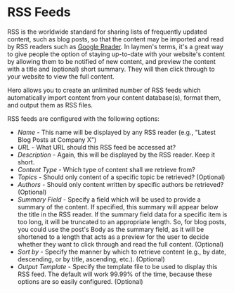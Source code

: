 # RSS Feeds

RSS is the worldwide standard for sharing lists of frequently updated content, such as blog posts, so that the content may be imported and read by RSS readers such as [Google Reader](http://www.google.com/reader/).  In laymen's terms, it's a great way to give people the option of staying up-to-date with your website's content by allowing them to be notified of new content, and preview the content with a title and (optional) short summary.  They will then click through to your website to view the full content.

Hero allows you to create an unlimited number of RSS feeds which automatically import content from your content database(s), format them, and output them as RSS files.

RSS feeds are configured with the following options:

* *Name* - This name will be displayed by any RSS reader (e.g., "Latest Blog Posts at Company X")
* *URL* - What URL should this RSS feed be accessed at?
* *Description* - Again, this will be displayed by the RSS reader.  Keep it short.
* *Content Type* - Which type of content shall we retrieve from?
* *Topics* - Should only content of a specific topic be retrieved?  (Optional)
* *Authors* - Should only content written by specific authors be retrieved?  (Optional)
* *Summary Field* - Specify a field which will be used to provide a summary of the content.  If specified, this summary will appear below the title in the RSS reader.  If the summary field data for a specific item is too long, it will be truncated to an appropriate length.  So, for blog posts, you could use the post's Body as the summary field, as it will be shortened to a length that acts as a preview for the user to decide whether they want to click through and read the full content.  (Optional)
* *Sort by* - Specify the manner by which to retrieve content (e.g., by date, descending, or by title, ascending, etc.).  (Optional)
* *Output Template* - Specify the template file to be used to display this RSS feed.  The default will work 99.99% of the time, because these options are so easily configured.  (Optional)